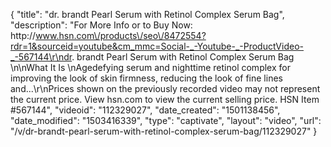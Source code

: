 {
    "title": "dr. brandt Pearl Serum with Retinol Complex Serum   Bag",
    "description": "For More Info or to Buy Now: http:\/\/www.hsn.com\/products\/seo\/8472554?rdr=1&sourceid=youtube&cm_mmc=Social-_-Youtube-_-ProductVideo-_-567144\r\ndr. brandt Pearl Serum with Retinol Complex Serum   Bag  \n\nWhat It Is \nAgedefying serum and nighttime retinol complex for improving the look of skin firmness, reducing the look of fine lines and...\r\nPrices shown on the previously recorded video may not represent the current price.  View hsn.com to view the current selling price. HSN Item #567144",
    "videoid": "112329027",
    "date_created": "1501138456",
    "date_modified": "1503416339",
    "type": "captivate",
    "layout": "video",
    "url": "\/v\/dr-brandt-pearl-serum-with-retinol-complex-serum-bag\/112329027"
}